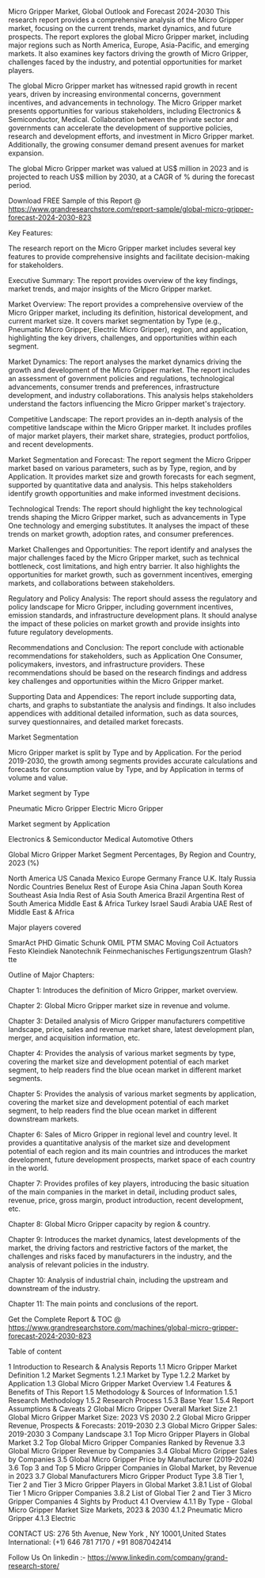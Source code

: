 Micro Gripper Market, Global Outlook and Forecast 2024-2030
This research report provides a comprehensive analysis of the Micro Gripper market, focusing on the current trends, market dynamics, and future prospects. The report explores the global Micro Gripper market, including major regions such as North America, Europe, Asia-Pacific, and emerging markets. It also examines key factors driving the growth of Micro Gripper, challenges faced by the industry, and potential opportunities for market players.

The global Micro Gripper market has witnessed rapid growth in recent years, driven by increasing environmental concerns, government incentives, and advancements in technology. The Micro Gripper market presents opportunities for various stakeholders, including Electronics & Semiconductor, Medical. Collaboration between the private sector and governments can accelerate the development of supportive policies, research and development efforts, and investment in Micro Gripper market. Additionally, the growing consumer demand present avenues for market expansion.

The global Micro Gripper market was valued at US$ million in 2023 and is projected to reach US$ million by 2030, at a CAGR of % during the forecast period.

Download FREE Sample of this Report @ https://www.grandresearchstore.com/report-sample/global-micro-gripper-forecast-2024-2030-823


Key Features:

The research report on the Micro Gripper market includes several key features to provide comprehensive insights and facilitate decision-making for stakeholders.

Executive Summary: The report provides overview of the key findings, market trends, and major insights of the Micro Gripper market.

Market Overview: The report provides a comprehensive overview of the Micro Gripper market, including its definition, historical development, and current market size. It covers market segmentation by Type (e.g., Pneumatic Micro Gripper, Electric Micro Gripper), region, and application, highlighting the key drivers, challenges, and opportunities within each segment.

Market Dynamics: The report analyses the market dynamics driving the growth and development of the Micro Gripper market. The report includes an assessment of government policies and regulations, technological advancements, consumer trends and preferences, infrastructure development, and industry collaborations. This analysis helps stakeholders understand the factors influencing the Micro Gripper market's trajectory.

Competitive Landscape: The report provides an in-depth analysis of the competitive landscape within the Micro Gripper market. It includes profiles of major market players, their market share, strategies, product portfolios, and recent developments.

Market Segmentation and Forecast: The report segment the Micro Gripper market based on various parameters, such as by Type, region, and by Application. It provides market size and growth forecasts for each segment, supported by quantitative data and analysis. This helps stakeholders identify growth opportunities and make informed investment decisions.

Technological Trends: The report should highlight the key technological trends shaping the Micro Gripper market, such as advancements in Type One technology and emerging substitutes. It analyses the impact of these trends on market growth, adoption rates, and consumer preferences.

Market Challenges and Opportunities: The report identify and analyses the major challenges faced by the Micro Gripper market, such as technical bottleneck, cost limitations, and high entry barrier. It also highlights the opportunities for market growth, such as government incentives, emerging markets, and collaborations between stakeholders.

Regulatory and Policy Analysis: The report should assess the regulatory and policy landscape for Micro Gripper, including government incentives, emission standards, and infrastructure development plans. It should analyse the impact of these policies on market growth and provide insights into future regulatory developments.

Recommendations and Conclusion: The report conclude with actionable recommendations for stakeholders, such as Application One Consumer, policymakers, investors, and infrastructure providers. These recommendations should be based on the research findings and address key challenges and opportunities within the Micro Gripper market.

Supporting Data and Appendices: The report include supporting data, charts, and graphs to substantiate the analysis and findings. It also includes appendices with additional detailed information, such as data sources, survey questionnaires, and detailed market forecasts.

Market Segmentation

Micro Gripper market is split by Type and by Application. For the period 2019-2030, the growth among segments provides accurate calculations and forecasts for consumption value by Type, and by Application in terms of volume and value.



Market segment by Type



Pneumatic Micro Gripper
Electric Micro Gripper


Market segment by Application



Electronics & Semiconductor
Medical
Automotive
Others


Global Micro Gripper Market Segment Percentages, By Region and Country, 2023 (%)



North America
US
Canada
Mexico
Europe
Germany
France
U.K.
Italy
Russia
Nordic Countries
Benelux
Rest of Europe
Asia
China
Japan
South Korea
Southeast Asia
India
Rest of Asia
South America
Brazil
Argentina
Rest of South America
Middle East & Africa
Turkey
Israel
Saudi Arabia
UAE
Rest of Middle East & Africa


Major players covered



SmarAct
PHD
Gimatic
Schunk
OMIL
PTM
SMAC Moving Coil Actuators
Festo
Kleindiek Nanotechnik
Feinmechanisches Fertigungszentrum Glash?tte


Outline of Major Chapters:

Chapter 1: Introduces the definition of Micro Gripper, market overview.

Chapter 2: Global Micro Gripper market size in revenue and volume.

Chapter 3: Detailed analysis of Micro Gripper manufacturers competitive landscape, price, sales and revenue market share, latest development plan, merger, and acquisition information, etc.

Chapter 4: Provides the analysis of various market segments by type, covering the market size and development potential of each market segment, to help readers find the blue ocean market in different market segments.

Chapter 5: Provides the analysis of various market segments by application, covering the market size and development potential of each market segment, to help readers find the blue ocean market in different downstream markets.

Chapter 6: Sales of Micro Gripper in regional level and country level. It provides a quantitative analysis of the market size and development potential of each region and its main countries and introduces the market development, future development prospects, market space of each country in the world.

Chapter 7: Provides profiles of key players, introducing the basic situation of the main companies in the market in detail, including product sales, revenue, price, gross margin, product introduction, recent development, etc.

Chapter 8: Global Micro Gripper capacity by region & country.

Chapter 9: Introduces the market dynamics, latest developments of the market, the driving factors and restrictive factors of the market, the challenges and risks faced by manufacturers in the industry, and the analysis of relevant policies in the industry.

Chapter 10: Analysis of industrial chain, including the upstream and downstream of the industry.

Chapter 11: The main points and conclusions of the report.

Get the Complete Report & TOC @ https://www.grandresearchstore.com/machines/global-micro-gripper-forecast-2024-2030-823

Table of content

1 Introduction to Research & Analysis Reports
1.1 Micro Gripper Market Definition
1.2 Market Segments
1.2.1 Market by Type
1.2.2 Market by Application
1.3 Global Micro Gripper Market Overview
1.4 Features & Benefits of This Report
1.5 Methodology & Sources of Information
1.5.1 Research Methodology
1.5.2 Research Process
1.5.3 Base Year
1.5.4 Report Assumptions & Caveats
2 Global Micro Gripper Overall Market Size
2.1 Global Micro Gripper Market Size: 2023 VS 2030
2.2 Global Micro Gripper Revenue, Prospects & Forecasts: 2019-2030
2.3 Global Micro Gripper Sales: 2019-2030
3 Company Landscape
3.1 Top Micro Gripper Players in Global Market
3.2 Top Global Micro Gripper Companies Ranked by Revenue
3.3 Global Micro Gripper Revenue by Companies
3.4 Global Micro Gripper Sales by Companies
3.5 Global Micro Gripper Price by Manufacturer (2019-2024)
3.6 Top 3 and Top 5 Micro Gripper Companies in Global Market, by Revenue in 2023
3.7 Global Manufacturers Micro Gripper Product Type
3.8 Tier 1, Tier 2 and Tier 3 Micro Gripper Players in Global Market
3.8.1 List of Global Tier 1 Micro Gripper Companies
3.8.2 List of Global Tier 2 and Tier 3 Micro Gripper Companies
4 Sights by Product
4.1 Overview
4.1.1 By Type - Global Micro Gripper Market Size Markets, 2023 & 2030
4.1.2 Pneumatic Micro Gripper
4.1.3 Electric

CONTACT US:
276 5th Avenue, New York , NY 10001,United States
International: (+1) 646 781 7170 / +91 8087042414

Follow Us On linkedin :- https://www.linkedin.com/company/grand-research-store/
 
